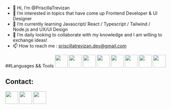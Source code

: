 - 👋 Hi, I’m @PriscillaTrevizan
- 👀 I’m interested in topics that have come up Frontend Developer & UI Designer
- 🌱 I’m currently learning  Javascript/ React / Typescript / Tailwind / Node.js and UX/UI Design
- 💞️ I’m daily looking to collaborate with my knowledge and I am willing to exchange ideas!
- 📫 How to reach me : priscillatrevizan.dev@gmail.com

<!---
PriscillaTrevizan/PriscillaTrevizan is a ✨ special ✨ repository because its `README.md` (this file) appears on your GitHub profile.
You can click the Preview link to take a look at your changes.
--->
##Languages && Tools
<img src="https://cdn.jsdelivr.net/gh/devicons/devicon/icons/react/react-original.svg" width="40" height="40"/>  <img src="https://cdn.jsdelivr.net/gh/devicons/devicon/icons/typescript/typescript-original.svg" width="40" height="40"/> <img src="https://cdn.jsdelivr.net/gh/devicons/devicon/icons/nodejs/nodejs-original.svg" width="40" height="40"/> <img src="https://cdn.jsdelivr.net/gh/devicons/devicon/icons/tailwindcss/tailwindcss-original-wordmark.svg" width="40" height="40"/> <img src="https://cdn.jsdelivr.net/gh/devicons/devicon/icons/sass/sass-original.svg" width="40" height="40"/> <img src="https://cdn.jsdelivr.net/gh/devicons/devicon/icons/bootstrap/bootstrap-original.svg" width="40" height="40"/> <img src="https://cdn.jsdelivr.net/gh/devicons/devicon/icons/docker/docker-original.svg" width="40" height="40"/> <img src="https://cdn.jsdelivr.net/gh/devicons/devicon/icons/mysql/mysql-plain-wordmark.svg"  width="40" height="40"/>




## Contact:
<a href="https://www.behance.net/priscillatrevizan"> <img loading="lazy" src="https://cdn.jsdelivr.net/gh/devicons/devicon/icons/behance/behance-plain.svg" width="40" height="40"/></a> <a href=https://www.linkedin.com/in/priscillatrevizan/> <img loading="lazy" src="https://cdn.jsdelivr.net/gh/devicons/devicon/icons/linkedin/linkedin-original.svg" width="40" height="40"/></a> <a href=https://www.linkedin.com/in/priscillatrevizan/> <img loading="lazy" src="https://cdn.jsdelivr.net/gh/devicons/devicon/icons/linkedin/linkedin-original.svg" width="40" height="40"/></a>
